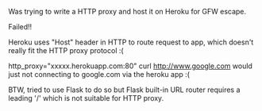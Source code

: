 Was trying to write a HTTP proxy and host it on Heroku for GFW escape.

Failed!!

Heroku uses "Host" header in HTTP to route request to app, which doesn't really
fit the HTTP proxy protocol :(

http_proxy="xxxxx.herokuapp.com:80" curl http://www.google.com would just not
connecting to google.com via the heroku app :(

BTW, tried to use Flask to do so but Flask built-in URL router requires a
leading '/' which is not suitable for HTTP proxy.
